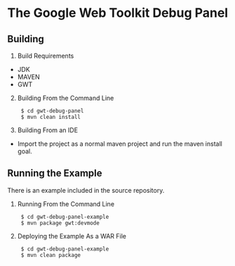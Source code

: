 The Google Web Toolkit Debug Panel
==================================


Building
---------

1. Build Requirements

 - JDK
 - MAVEN
 - GWT

2. Building From the Command Line

        $ cd gwt-debug-panel
        $ mvn clean install
     
3. Building From an IDE

 - Import the project as a normal maven project and run the maven install goal.

Running the Example
-------------------

There is an example included in the source repository.

1. Running From the Command Line

        $ cd gwt-debug-panel-example
        $ mvn package gwt:devmode


2. Deploying the Example As a WAR File

        $ cd gwt-debug-panel-example
        $ mvn clean package
